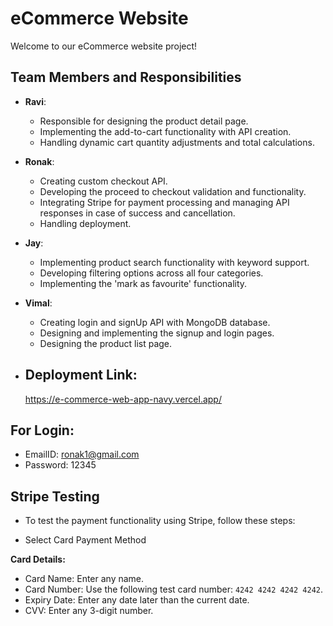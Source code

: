 # eCommerce Website

Welcome to our eCommerce website project!

## Team Members and Responsibilities

- **Ravi**:
  - Responsible for designing the product detail page.
  - Implementing the add-to-cart functionality with API creation.
  - Handling dynamic cart quantity adjustments and total calculations.

- **Ronak**:
  - Creating custom checkout API.
  - Developing the proceed to checkout validation and functionality.
  - Integrating Stripe for payment processing and managing API responses in case of success and cancellation.
  - Handling deployment.

- **Jay**:
  - Implementing product search functionality with keyword support.
  - Developing filtering options across all four categories.
  - Implementing the 'mark as favourite' functionality.

- **Vimal**:
  - Creating login and signUp API with MongoDB database.
  - Designing and implementing the signup and login pages.
  - Designing the product list page.


 - ## Deployment Link:
   
    https://e-commerce-web-app-navy.vercel.app/

 ## For Login:
 
  - EmailID: ronak1@gmail.com
  - Password: 12345

  ## Stripe Testing
  
  - To test the payment functionality using Stripe, follow these steps:

  - Select Card Payment Method

  **Card Details:**
   - Card Name: Enter any name.
   - Card Number: Use the following test card number: `4242 4242 4242 4242`.
   - Expiry Date: Enter any date later than the current date.
   - CVV: Enter any 3-digit number.
  
